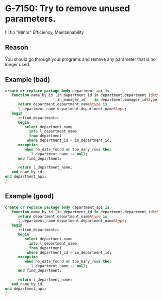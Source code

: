 # G-7150: Try to remove unused parameters.

!!! tip "Minor"
    Efficiency, Maintainability

## Reason

You should go through your programs and remove any parameter that is no longer used.

## Example (bad)

```sql
create or replace package body department_api is
   function name_by_id (in_department_id in department.department_id%type
                       ,in_manager_id    in department.manager_id%type)
      return department.department_name%type is
      l_department_name department.department_name%type;
   begin
      <<find_department>>
      begin
         select department_name
           into l_department_name
           from department
          where department_id = in_department_id;
      exception
         when no_data_found or too_many_rows then 
            l_department_name := null;
      end find_department;
      
      return l_department_name;
   end name_by_id;
end department_api;
/
```

## Example (good)

```sql
create or replace package body department_api is
   function name_by_id (in_department_id in department.department_id%type)
      return department.department_name%type is
      l_department_name department.department_name%type;
   begin
      <<find_department>>
      begin
         select department_name
           into l_department_name
           from department
          where department_id = in_department_id;
      exception
         when no_data_found or too_many_rows then 
            l_department_name := null;
      end find_department;
      
      return l_department_name;
   end name_by_id;
end department_api;
/
```
